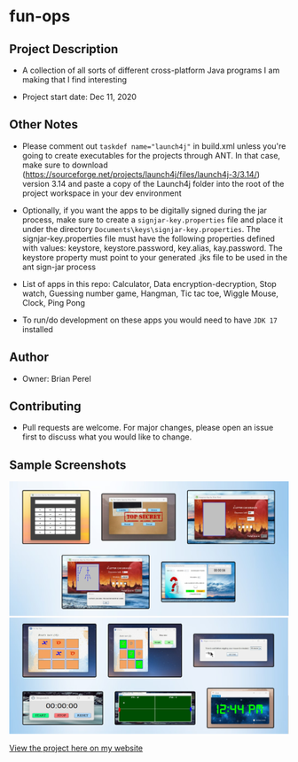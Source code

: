 # fun-ops

## Project Description

* A collection of all sorts of different cross-platform Java programs I am making that I find interesting

* Project start date: Dec 11, 2020

## Other Notes

* Please comment out `taskdef name="launch4j"` in build.xml unless you're going to create executables
for the projects through ANT. In that case, make sure to download
(https://sourceforge.net/projects/launch4j/files/launch4j-3/3.14/) version 3.14 and paste a copy of the Launch4j folder into the root of the project workspace in your dev environment

* Optionally, if you want the apps to be digitally signed during the jar process, make sure to create a `signjar-key.properties` file and place it under the directory `Documents\keys\signjar-key.properties`. The signjar-key.properties file must have the following properties defined with values: keystore, keystore.password, key.alias, kay.password. The keystore property must point to your generated .jks file to be used in the ant sign-jar process

* List of apps in this repo: Calculator, Data encryption-decryption, Stop watch, Guessing number game, Hangman, Tic tac toe, Wiggle Mouse, Clock, Ping Pong

* To run/do development on these apps you would need to have `JDK 17` installed

## Author

* Owner: Brian Perel

## Contributing

* Pull requests are welcome. For major changes, please open an issue first to discuss what you would like to change.

## Sample Screenshots

![Example apps-1](res/graphics/repo_demo/demo1.png "Samples of the programs")
![Example apps-2](res/graphics/repo_demo/demo2.png "More samples of the programs")

[View the project here on my website](https://brianperel.github.io/side_projects.htm)
